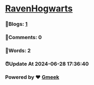 # [RavenHogwarts](https://RavenHogWarts.github.io/blog) 
### :page_facing_up:Blogs: [1](https://RavenHogWarts.github.io/blog/tag.html) 
### :speech_balloon:Comments: 0 
### :hibiscus:Words: 2 
### :alarm_clock:Update At 2024-06-28 17:36:40 
### Powered by :heart: [Gmeek](https://github.com/Meekdai/Gmeek)
